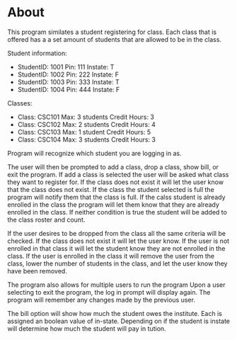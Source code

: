 # About
This program similates a student registering for class.
Each class that is offered has a a set amount of students that are allowed to be in the class.

Student information:

- StudentID: 1001         Pin: 111      Instate: T                   
- StudentID: 1002          Pin: 222      Instate: F
- StudentID: 1003          Pin: 333      Instate: T  
- StudentID: 1004          Pin: 444      Instate: F           

Classes:
- Class: CSC101     Max: 3 students    Credit Hours: 3
- Class: CSC102     Max: 2 students    Credit Hours: 4
- Class: CSC103     Max: 1 student     Credit Hours: 5
- Class: CSC104     Max: 3 students    Credit Hours: 3


Program will recognize which student you are logging in as.

The user will then be prompted to add a class, drop a class, show bill, or exit the program.
If add a class is selected the user will be asked what class they want to register for.
If the class does not exist it will let the user know that the class does not exist. 
If the class the student selected is full the program will notify them that the class is full.
If the calss student is already enrolled in the class the program will let them know that they are already enrolled in the class. 
If neither condition is true the student will be added to the class roster and count. 

If the user desires to be dropped from the class all the same criteria will be checked.
If the class does not exist it will let the user know.
If the user is not enrolled in that class it will let the student know they are not enrolled in the class.
If the user is enrolled in the class it will remove the user from the class, lower the number of students in the class, and let the user know they have been removed.


The program also allows for multiple users to run the program
Upon a user selecting to exit the program, the log in prompt will display again.
The program will remember any changes made by the previous user. 

The bill option will show how much the student owes the institute.
Each is assigned an boolean value of in-state.
Depending on if the student is instate will determine how much the student will pay in tution.
